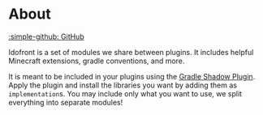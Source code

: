 # About
[:simple-github: GitHub](https://github.com/MineInAbyss/Idofront)

Idofront is a set of modules we share between plugins. It includes helpful Minecraft extensions, gradle conventions, and more.

It is meant to be included in your plugins using the [Gradle Shadow Plugin](https://imperceptiblethoughts.com/shadow/). Apply the plugin and install the libraries you want by adding them as `implementation`s. You may include only what you want to use, we split everything into separate modules!
